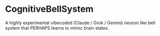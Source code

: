 # CognitiveBellSystem
A highly experimental vibecoded (Claude / Grok / Gemini) neuron like bell system that PERHAPS learns to mimic brain states. 
